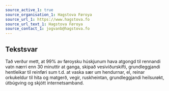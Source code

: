 ```yaml
---
source_active_1: true
source_organisation_1: Hagstova Føroya
source_url_1: https://www.hagstova.fo
source_url_text_1: Hagstova Føroya
source_contact_1: jogvanb@hagstova.fo
---
```

## Tekstsvar  
Tað verður mett, at 99% av føroysku húskjunum hava atgongd til rennandi vatn nærri enn 30 minuttir at ganga, skipað vesiviðurskifti, grundleggjandi hentleikar til reinføri sum t.d. at vaska sær um hendurnar, el, reinar orkukeldur til hita og matgerð, vegir, ruskheintan, grundleggjandi heilsurøkt, útbúgving og skjótt internetsamband.

